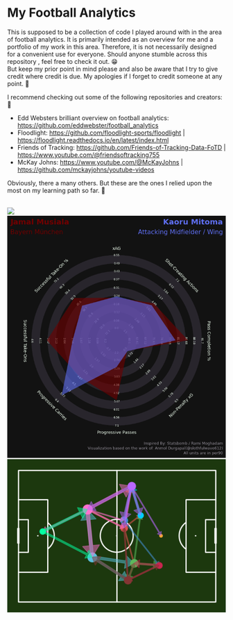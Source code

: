 # My Football Analytics

This is supposed to be a collection of code I played around with in the area of football analytics.
It is primarily intended as an overview for me and a portfolio of my work in this area.
Therefore, it is not necessarily designed for a convenient use for everyone.
Should anyone stumble across this repository , feel free to check it out. :grin: <br>
But keep my prior point in mind please and also be aware that I try to give credit where credit is due.
My apologies if I forget to credit someone at any point. :pray: <br>

I recommend checking out some of the following repositories and creators: :clap:

+ Edd Websters brilliant overview on football analytics: https://github.com/eddwebster/football_analytics
+ Floodlight: https://github.com/floodlight-sports/floodlight | https://floodlight.readthedocs.io/en/latest/index.html
+ Friends of Tracking: https://github.com/Friends-of-Tracking-Data-FoTD | https://www.youtube.com/@friendsoftracking755
+ McKay Johns: https://www.youtube.com/@McKayJohns | https://github.com/mckayjohns/youtube-videos

Obviously, there a many others. But these are the ones I relied upon the most on my learning path so far. :muscle:

<br>

<img src="https://github.com/DavidB1999/My_Football_Analytics/blob/main/Position_data/PitchControl/Animation_Fernandez_adap_0_250.gif" width="600" />
<br>
<img src="Radar Charts/Radar_Chart_Example.png" width="600" />
<br>
<img src="PassData/Pass_Network_Example.png" width="600" />
